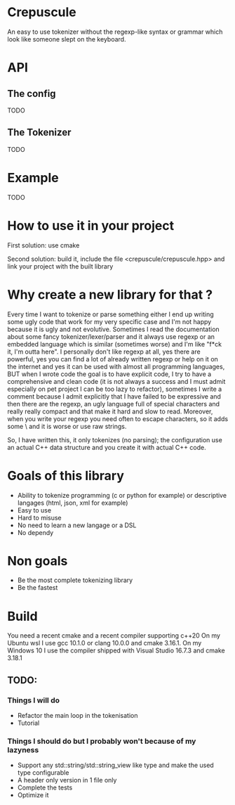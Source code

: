 # Crepuscule
An easy to use tokenizer without the regexp-like syntax or grammar which look like someone slept on the keyboard.

# API
## The config
TODO
## The Tokenizer
TODO

# Example
TODO

# How to use it in your project
First solution: use cmake

Second solution: build it, include the file \<crepuscule/crepuscule.hpp> and link your project with the built library

# Why create a new library for that ?
Every time I want to tokenize or parse something either I end up writing some ugly code that work for my very specific case and I'm not happy because it is ugly and not evolutive.
Sometimes I read the documentation about some fancy tokenizer/lexer/parser and it always use regexp or an embedded language which is similar (sometimes worse) and I'm like "f*ck it, I'm outta here". I personally don't like regexp at all, yes there are powerful, yes you can find a lot of already written regexp or help on it on the internet and yes it can be used with almost all programming languages, BUT when I wrote code the goal is to have explicit code, I try to have a comprehensive and clean code (it is not always a success and I must admit especially on pet project I can be too lazy to refactor), sometimes I write a comment because I admit explicitly that I have failed to be expressive and then there are the regexp, an ugly language full of special characters and really really compact and that make it hard and slow to read. Moreover, when you write your regexp you need often to escape characters, so it adds some \ and it is worse or use raw strings.

So, I have written this, it only tokenizes (no parsing); the configuration use an actual C++ data structure and you create it with actual C++ code.


# Goals of this library
- Ability to tokenize programming (c or python for example) or descriptive langages (html, json, xml for example)
- Easy to use
- Hard to misuse
- No need to learn a new langage or a DSL
- No dependy

# Non goals
- Be the most complete tokenizing library
- Be the fastest

# Build
You need a recent cmake and a recent compiler supporting c++20
On my Ubuntu wsl I use gcc 10.1.0 or clang 10.0.0 and cmake 3.16.1.
On my Windows 10 I use the compiler shipped with Visual Studio 16.7.3 and cmake 3.18.1

## TODO:
### Things I will do
- Refactor the main loop in the tokenisation
- Tutorial
### Things I should do but I probably won't because of my lazyness
- Support any std::string/std::string_view like type and make the used type configurable
- A header only version in 1 file only
- Complete the tests
- Optimize it

